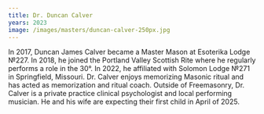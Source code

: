 ```yaml
---
title: Dr. Duncan Calver
years: 2023
image: /images/masters/duncan-calver-250px.jpg
---
```


In 2017, Duncan James Calver became a Master Mason at Esoterika Lodge №227. In 2018, he joined the Portland Valley Scottish Rite where he regularly performs a role in the 30°. In 2022, he affiliated with Solomon Lodge №271 in Springfield, Missouri. Dr. Calver enjoys memorizing Masonic ritual and has acted as memorization and ritual coach. Outside of Freemasonry, Dr. Calver is a private practice clinical psychologist and local performing musician. He and his wife are expecting their first child in April of 2025.

